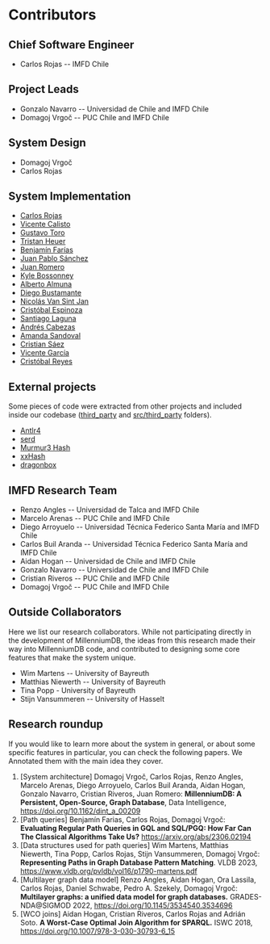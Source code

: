 # Contributors

## Chief Software Engineer

- Carlos Rojas -- IMFD Chile

## Project Leads

- Gonzalo Navarro -- Universidad de Chile and IMFD Chile
- Domagoj Vrgoč -- PUC Chile and IMFD Chile

## System Design

- Domagoj Vrgoč
- Carlos Rojas

## System Implementation

- [Carlos Rojas](https://github.com/cirojas)
- [Vicente Calisto](https://github.com/VicenteVicente)
- [Gustavo Toro](https://github.com/gustavo-toro)
- [Tristan Heuer](https://github.com/tristan-heuer)
- [Benjamín Farías](https://github.com/BFFV)
- [Juan Pablo Sánchez](https://github.com/jpsanchez7)
- [Juan Romero](https://github.com/jaromero6)
- [Kyle Bossonney](https://github.com/kylevon)
- [Alberto Almuna](https://github.com/ShescBlank)
- [Diego Bustamante](https://github.com/DiegoEmilio01)
- [Nicolás Van Sint Jan](https://github.com/nicovsj)
- [Cristóbal Espinoza](https://github.com/caespinoza5)
- [Santiago Laguna](https://github.com/santilaguna)
- [Andrés Cabezas](https://github.com/ElTioAndresCabezas)
- [Amanda Sandoval](https://github.com/Amandasandov)
- [Cristian Sáez](https://github.com/crisasm01)
- [Vicente García](https://github.com/VicenteGM123)
- [Cristóbal Reyes](https://github.com/Creyel)

## External projects

Some pieces of code were extracted from other projects and included inside our codebase ([third_party](third_party) and [src/third_party](src/third_party) folders).

- [Antlr4](https://github.com/antlr/antlr4)
- [serd](https://github.com/drobilla/serd)
- [Murmur3 Hash](https://github.com/aappleby/smhasher)
- [xxHash](https://github.com/Cyan4973/xxHash)
- [dragonbox](https://github.com/jk-jeon/dragonbox)

## IMFD Research Team

- Renzo Angles -- Universidad de Talca and IMFD Chile
- Marcelo Arenas -- PUC Chile and IMFD Chile
- Diego Arroyuelo -- Universidad Técnica Federico Santa María and IMFD Chile
- Carlos Buil Aranda -- Universidad Técnica Federico Santa María and IMFD Chile
- Aidan Hogan -- Universidad de Chile and IMFD Chile
- Gonzalo Navarro -- Universidad de Chile and IMFD Chile
- Cristian Riveros -- PUC Chile and IMFD Chile
- Domagoj Vrgoč -- PUC Chile and IMFD Chile

## Outside Collaborators

Here we list our research collaborators. While not participating directly in the development of MillenniumDB, the ideas from this research made their way into MillenniumDB code, and contributed to designing some core features that make the system unique.

- Wim Martens -- University of Bayreuth
- Matthias Niewerth -- University of Bayreuth
- Tina Popp - University of Bayreuth
- Stijn Vansummeren -- University of Hasselt

## Research roundup

If you would like to learn more about the system in general, or about some specific features in particular, you can check the following papers. We Annotated them with the main idea they cover.

1. [System architecture] Domagoj Vrgoč, Carlos Rojas, Renzo Angles, Marcelo Arenas, Diego Arroyuelo, Carlos Buil Aranda, Aidan Hogan, Gonzalo Navarro, Cristian Riveros, Juan Romero:
**MillenniumDB: A Persistent, Open-Source, Graph Database**, Data Intelligence, <https://doi.org/10.1162/dint_a_00209>
2. [Path queries] Benjamín Farias, Carlos Rojas, Domagoj Vrgoč:
**Evaluating Regular Path Queries in GQL and SQL/PGQ: How Far Can The Classical Algorithms Take Us?** <https://arxiv.org/abs/2306.02194>
3. [Data structures used for path queries] Wim Martens, Matthias Niewerth, Tina Popp, Carlos Rojas, Stijn Vansummeren, Domagoj Vrgoč:
**Representing Paths in Graph Database Pattern Matching**. VLDB 2023, <https://www.vldb.org/pvldb/vol16/p1790-martens.pdf>
4. [Multilayer graph data model] Renzo Angles, Aidan Hogan, Ora Lassila, Carlos Rojas, Daniel Schwabe, Pedro A. Szekely, Domagoj Vrgoč:
**Multilayer graphs: a unified data model for graph databases.** GRADES-NDA@SIGMOD 2022, <https://doi.org/10.1145/3534540.3534696>
5. [WCO joins] Aidan Hogan, Cristian Riveros, Carlos Rojas and Adrián Soto. **A Worst-Case Optimal Join Algorithm for SPARQL.** ISWC 2018, <https://doi.org/10.1007/978-3-030-30793-6_15>
